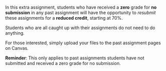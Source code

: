 In this extra assignment, students who have received a **zero** grade for **no submission** in any past assignment will have the opportunity to *resubmit* these assignments for a **reduced credit**, starting at 70%.

Students who are all caught up with their assignments do not need to do anything.

For those interested, simply upload your files to the past assignment pages on Canvas.

**Reminder**: This only applies to past assignments students have not submitted and received a zero grade for no submission.
